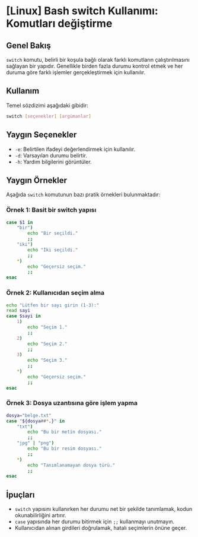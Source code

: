 # [Linux] Bash switch Kullanımı: Komutları değiştirme

## Genel Bakış
`switch` komutu, belirli bir koşula bağlı olarak farklı komutların çalıştırılmasını sağlayan bir yapıdır. Genellikle birden fazla durumu kontrol etmek ve her duruma göre farklı işlemler gerçekleştirmek için kullanılır.

## Kullanım
Temel sözdizimi aşağıdaki gibidir:

```bash
switch [seçenekler] [argümanlar]
```

## Yaygın Seçenekler
- `-e`: Belirtilen ifadeyi değerlendirmek için kullanılır.
- `-d`: Varsayılan durumu belirtir.
- `-h`: Yardım bilgilerini görüntüler.

## Yaygın Örnekler
Aşağıda `switch` komutunun bazı pratik örnekleri bulunmaktadır:

### Örnek 1: Basit bir switch yapısı
```bash
case $1 in
    "bir")
        echo "Bir seçildi."
        ;;
    "iki")
        echo "İki seçildi."
        ;;
    *)
        echo "Geçersiz seçim."
        ;;
esac
```

### Örnek 2: Kullanıcıdan seçim alma
```bash
echo "Lütfen bir sayı girin (1-3):"
read sayi
case $sayi in
    1)
        echo "Seçim 1."
        ;;
    2)
        echo "Seçim 2."
        ;;
    3)
        echo "Seçim 3."
        ;;
    *)
        echo "Geçersiz seçim."
        ;;
esac
```

### Örnek 3: Dosya uzantısına göre işlem yapma
```bash
dosya="belge.txt"
case "${dosya##*.}" in
    "txt")
        echo "Bu bir metin dosyası."
        ;;
    "jpg" | "png")
        echo "Bu bir resim dosyası."
        ;;
    *)
        echo "Tanımlanamayan dosya türü."
        ;;
esac
```

## İpuçları
- `switch` yapısını kullanırken her durumu net bir şekilde tanımlamak, kodun okunabilirliğini artırır.
- `case` yapısında her durumu bitirmek için `;;` kullanmayı unutmayın.
- Kullanıcıdan alınan girdileri doğrulamak, hatalı seçimlerin önüne geçer.